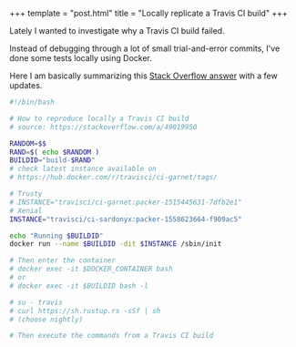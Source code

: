 +++
template = "post.html"
title = "Locally replicate a Travis CI build"
+++

Lately I wanted to investigate why a Travis CI build failed.

Instead of debugging through a lot of small trial-and-error commits, I've done some tests locally using Docker.

Here I am basically summarizing this [Stack Overflow answer](https://stackoverflow.com/a/49019950) with a few updates.

``` bash
#!/bin/bash

# How to reproduce locally a Travis CI build
# source: https://stackoverflow.com/a/49019950

RANDOM=$$
RAND=$( echo $RANDOM )
BUILDID="build-$RAND"
# check latest instance available on
# https://hub.docker.com/r/travisci/ci-garnet/tags/

# Trusty
# INSTANCE="travisci/ci-garnet:packer-1515445631-7dfb2e1"
# Xenial
INSTANCE="travisci/ci-sardonyx:packer-1558623664-f909ac5"

echo "Running $BUILDID"
docker run --name $BUILDID -dit $INSTANCE /sbin/init

# Then enter the container
# docker exec -it $DOCKER_CONTAINER bash
# or
# docker exec -it $BUILDID bash -l

# su - travis
# curl https://sh.rustup.rs -sSf | sh
# (choose nightly)

# Then execute the commands from a Travis CI build
```
